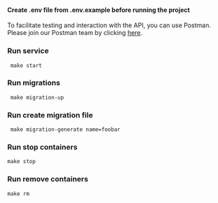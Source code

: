 #### Create .env file from .env.example before running the project
To facilitate testing and interaction with the API, you can use Postman. Please join our Postman team by clicking [here](https://app.getpostman.com/join-team?invite_code=7129833a3f6e4499a1f531751dc6698e&target_code=2115dad35f891ebf31517034f0a40ef1).

### Run service
```
 make start
```

### Run migrations
```
 make migration-up
```

### Run create migration file
```
 make migration-generate name=foobar
```

### Run stop containers
```
make stop
```

### Run remove containers
```
make rm
```
